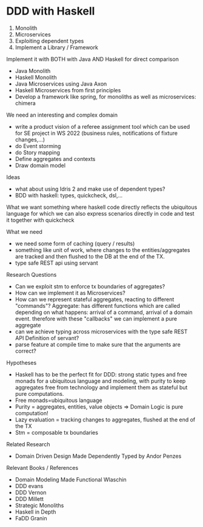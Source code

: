 # DDD with Haskell

1. Monolith
2. Microservices
3. Exploiting dependent types
4. Implement a Library / Framework

Implement it with BOTH with Java AND Haskell for direct comparison
- Java Monolith
- Haskell Monolith
- Java Microservices using Java Axon
- Haskell Microservices from first principles
- Develop a framework like spring, for monoliths as well as microservices: chimera

We need an interesting and complex domain
- write a product vision of a referee assignment tool which can be used for SE project in WS 2022 (business rules, notifications of fixture changes,...) 
- do Event storming
- do Story mapping
- Define aggregates and contexts
- Draw domain model


Ideas
- what about using Idris 2 and make use of dependent types?
- BDD with haskell: types, quickcheck, dsl,...

What we want
something where haskell code directly reflects the ubiquitous language for which we can also express scenarios directly in code and test it together with quickcheck

What we need
- we need some form of caching (query / results) 
- something like unit of work, where changes to the entities/aggregates are tracked and then flushed to the DB at the end of the TX.
- type safe REST api using servant

Research Questions
- Can we exploit stm to enforce tx boundaries of aggregates?
- How can we implement it as Microservices?
- How can we represent stateful aggregates, reacting to different "commands"? Aggregate: has different functions which are called depending on what happens: arrival of a command, arrival of a domain event. therefore with these "callbacks" we can implement a pure aggregate
- can we achieve typing across microservices with the type safe REST API Definition of servant?
- parse feature at compile time to make sure that the arguments are correct?

Hypotheses
- Haskell has to be the perfect fit for DDD: strong static types and free monads for a ubiquitous language and modeling, with purity to keep aggregates free from technology and implement them as stateful but pure computations. 
- Free monads=ubiquitous language
- Purity = aggregates, entities, value objects => Domain Logic is pure computation!
- Lazy evaluation = tracking changes to aggregates, flushed at the end of the TX
- Stm = composable tx boundaries

Related Research
- Domain Driven Design Made Dependently Typed by Andor Penzes

Relevant Books / References
- Domain Modeling Made Functional Wlaschin
- DDD evans
- DDD Vernon
- DDD Millett
- Strategic Monoliths
- Haskell in Depth
- FaDD Granin

